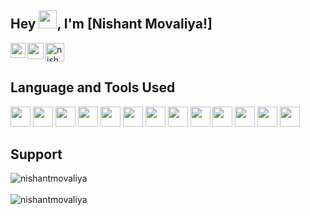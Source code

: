 ## Hey <img src="https://github.com/TheDudeThatCode/TheDudeThatCode/blob/master/Assets/Hi.gif" width="29px">, I'm [Nishant Movaliya!] 

<!--
**nishantmovaliya/nishantmovaliya** is a ✨ _special_ ✨ repository because its `README.md` (this file) appears on your GitHub profile.

Here are some ideas to get you started:

- 🔭 I’m currently working on ...
- 🌱 I’m currently learning ...
- 👯 I’m looking to collaborate on ...
- 🤔 I’m looking for help with ...
- 💬 Ask me about ...
- 📫 How to reach me: ...
- 😄 Pronouns: ...
- ⚡ Fun fact: ...
-->
<a href="https://dev.to/nishantmovaliya">
  <img src="https://d2fltix0v2e0sb.cloudfront.net/dev-badge.svg" alt="nishantmovaliya's DEV Profile" height="30" width="30">
</a>
<a href="https://www.linkedin.com/in/nishant-movaliya-6b8813169/">
  <img align="left" width="24px" src="https://cdn.jsdelivr.net/npm/simple-icons@v3/icons/linkedin.svg"  />
</a>
<a href="mailto:nishantpatel7042@gmail.com">
  <img align="left" width="26px" src="https://cdn.jsdelivr.net/npm/simple-icons@v3/icons/gmail.svg" />
</a>

## Language and Tools Used
<p>
 <img height="32" width="32" src="https://cdn.jsdelivr.net/npm/simple-icons@v3/icons/c.svg" />
 <img height="32" width="32" src="https://cdn.jsdelivr.net/npm/simple-icons@3.13.0/icons/cplusplus.svg" />
 <img height="32" width="32" src="https://cdn.jsdelivr.net/npm/simple-icons@3.13.0/icons/java.svg" />
 <img height="32" width="32" src="https://cdn.jsdelivr.net/npm/simple-icons@v3/icons/python.svg" />
 <img height="32" width="32" src="https://cdn.jsdelivr.net/npm/simple-icons@v3/icons/html5.svg" />
 <img height="32" width="32" src="https://cdn.jsdelivr.net/npm/simple-icons@v3/icons/css3.svg" />
 <img height="32" width="32" src="https://cdn.jsdelivr.net/npm/simple-icons@v3/icons/php.svg" />
 <img height="32" width="32" src="https://cdn.jsdelivr.net/npm/simple-icons@v3/icons/github.svg" />
 <img height="32" width="32" src="https://cdn.jsdelivr.net/npm/simple-icons@v3/icons/anaconda.svg" />
 <img height="32" width="32" src="https://cdn.jsdelivr.net/npm/simple-icons@v3/icons/arduino.svg" />
 <img height="32" width="32" src="https://cdn.jsdelivr.net/npm/simple-icons@v3/icons/androidstudio.svg" />
 <img height="32" width="32" src="https://cdn.jsdelivr.net/npm/simple-icons@v3/icons/adobepremierepro.svg" />
 <img height="32" width="32" src="https://cdn.jsdelivr.net/npm/simple-icons@v3/icons/jupyter.svg" />
 </p>

## Support

<p>
<img src="https://github-readme-stats.vercel.app/api/top-langs?username=nishantmovaliya&show_icons=true&locale=en&layout=compact" alt="nishantmovaliya" /><br><br>
<img src="https://github-readme-stats.vercel.app/api?username=nishantmovaliya&show_icons=true&locale=en&theme=radical" alt="nishantmovaliya" />
</p>
